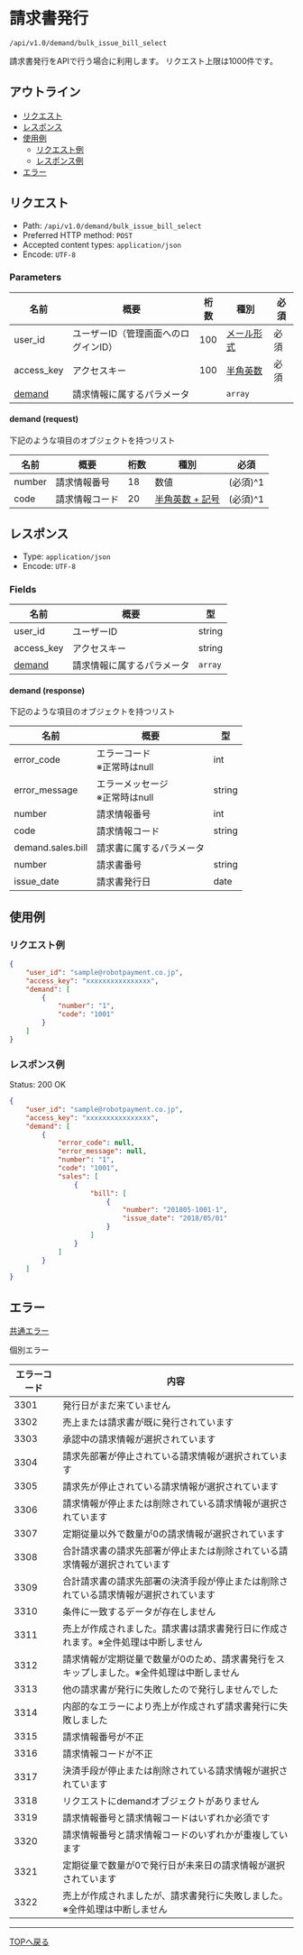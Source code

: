 # 請求書発行

`/api/v1.0/demand/bulk_issue_bill_select`

請求書発行をAPIで行う場合に利用します。
リクエスト上限は1000件です。

## アウトライン

- [リクエスト](#リクエスト)
- [レスポンス](#レスポンス)
- [使用例](#使用例)
  - [リクエスト例](#リクエスト例)
  - [レスポンス例](#レスポンス例)
- [エラー](#エラー)

## リクエスト
- Path: `/api/v1.0/demand/bulk_issue_bill_select`
- Preferred HTTP method: `POST`
- Accepted content types: `application/json`
- Encode: `UTF-8`

### Parameters

| 名前                       | 概要                          | 桁数 | 種別                            | 必須 |
| ------------------------- | ---------------------------- | --- | -----------------------------  | --- |
| user_id                   | ユーザーID（管理画面へのログインID） | 100 | [メール形式](../../index.md#種別) | 必須 |
| access_key                | アクセスキー                    | 100 | [半角英数](../../index.md#種別)   | 必須 |
| [demand](#demand-request) | 請求情報に属するパラメータ          |     | `array`                       |     |

#### demand (request)

下記のような項目のオブジェクトを持つリスト

| 名前   | 概要           | 桁数 | 種別   | 必須     |
| ------ | -------------- | ---- | ------ | -------- |
| number | 請求情報番号   | 18  | 数値 | (必須)^1 |
| code   | 請求情報コード | 20  | [半角英数 + 記号](../../index.md#種別) | (必須)^1 |


## レスポンス

- Type: `application/json`
- Encode: `UTF-8`

### Fields

| 名前                        | 概要                  | 型      |
| -------------------------- | -------------------- | ------ |
| user_id                    | ユーザーID             | string |
| access_key                 | アクセスキー            | string |
| [demand](#demand-response) | 請求情報に属するパラメータ | `array` |

#### demand (response)

下記のような項目のオブジェクトを持つリスト

| 名前               | 概要                           | 型      |
| ----------------- | ----------------------------- | ------ |
| error_code        | エラーコード <br> ※正常時はnull    | int    |
| error_message     | エラーメッセージ <br> ※正常時はnull | string |
| number            | 請求情報番号                     | int    |
| code              | 請求情報コード                    | string |
| demand.sales.bill | 請求書に属するパラメータ            |        |
| number            | 請求書番号                       | string |
| issue_date        | 請求書発行日                     | date   |


## 使用例

### リクエスト例

```json
{
    "user_id": "sample@robotpayment.co.jp",
    "access_key": "xxxxxxxxxxxxxxxx",
    "demand": [
        {
            "number": "1",
            "code": "1001"
        }
    ]
}
```

### レスポンス例

Status: 200 OK

```json
{
    "user_id": "sample@robotpayment.co.jp",
    "access_key": "xxxxxxxxxxxxxxxx",
    "demand": [
        {
            "error_code": null,
            "error_message": null,
            "number": "1",
            "code": "1001",
            "sales": [
                {
                    "bill": [
                        {
                            "number": "201805-1001-1",
                            "issue_date": "2018/05/01"
                        }
                    ]
                }
            ]
        }
    ]
}
```

## エラー

[共通エラー](../../index.md#共通エラー)

個別エラー

| エラーコード | 内容                                                                 |
| --------- | ------------------------------------------------------------------- |
| 3301      | 発行日がまだ来ていません                                                  |
| 3302      | 売上または請求書が既に発行されています                                        |
| 3303      | 承認中の請求情報が選択されています                                           |
| 3304      | 請求先部署が停止されている請求情報が選択されています                             |
| 3305      | 請求先が停止されている請求情報が選択されています                                |
| 3306      | 請求情報が停止または削除されている請求情報が選択されています                       |
| 3307      | 定期従量以外で数量が0の請求情報が選択されています                               |
| 3308      | 合計請求書の請求先部署が停止または削除されている請求情報が選択されています             |
| 3309      | 合計請求書の請求先部署の決済手段が停止または削除されている請求情報が選択されています     |
| 3310      | 条件に一致するデータが存在しません                                           |
| 3311      | 売上が作成されました。請求書は請求書発行日に作成されます。※全件処理は中断しません       |
| 3312      | 請求情報が定期従量で数量が0のため、請求書発行をスキップしました。※全件処理は中断しません |
| 3313      | 他の請求書が発行に失敗したので発行しませんでした                                |
| 3314      | 内部的なエラーにより売上が作成されず請求書発行に失敗しました                       |
| 3315      | 請求情報番号が不正                                                      |
| 3316      | 請求情報コードが不正                                                     |
| 3317      | 決済手段が停止または削除されている請求情報が選択されています                       |
| 3318      | リクエストにdemandオブジェクトがありません                                   |
| 3319      | 請求情報番号と請求情報コードはいずれか必須です                                 |
| 3320      | 請求情報番号と請求情報コードのいずれかが重複しています                           |
| 3321      | 定期従量で数量が0で発行日が未来日の請求情報が選択されています                      |
| 3322      | 売上が作成されましたが、請求書発行に失敗しました。※全件処理は中断しません            |

----

[TOPへ戻る](../../index.md)